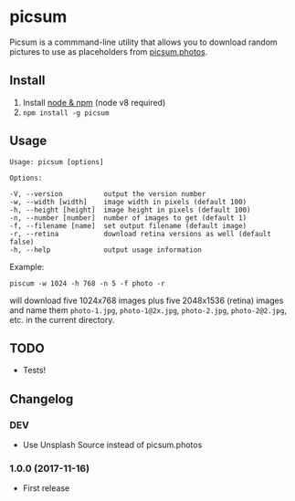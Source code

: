 # picsum

Picsum is a commmand-line utility that allows you to download random pictures to use as placeholders
from [picsum.photos](http://picsum.photos/).

## Install

1. Install [node & npm](https://nodejs.org/en/download/) (node v8 required)
2. `npm install -g picsum`

## Usage

    Usage: picsum [options]

    Options:

    -V, --version          output the version number
    -w, --width [width]    image width in pixels (default 100)
    -h, --height [height]  image height in pixels (default 100)
    -n, --number [number]  number of images to get (default 1)
    -f, --filename [name]  set output filename (default image)
    -r, --retina           download retina versions as well (default false)
    -h, --help             output usage information

Example:

    piscum -w 1024 -h 768 -n 5 -f photo -r

will download five 1024x768 images plus five 2048x1536 (retina) images and name them `photo-1.jpg`, `photo-1@2x.jpg`, `photo-2.jpg`, `photo-2@2.jpg`, etc. in the current directory.


## TODO

* Tests!

## Changelog

### DEV
* Use Unsplash Source instead of picsum.photos

### 1.0.0 (2017-11-16)
* First release
